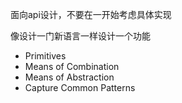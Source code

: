 面向api设计，不要在一开始考虑具体实现

像设计一门新语言一样设计一个功能
- Primitives
- Means of Combination
- Means of Abstraction
- Capture Common Patterns
